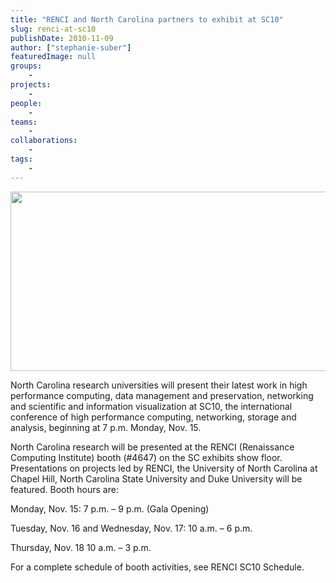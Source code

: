 ```yaml
---
title: "RENCI and North Carolina partners to exhibit at SC10"
slug: renci-at-sc10
publishDate: 2010-11-09
author: ["stephanie-suber"]
featuredImage: null
groups:
    - 
projects:
    - 
people:
    - 
teams: 
    - 
collaborations:
    - 
tags:
    - 
---
```

<a href="https://www.renci.org/wp-content/uploads/2010/11/SC10-New-Orleans1.jpg"><img class="alignnone size-full wp-image-6483" title="SC10-New-Orleans" src="https://www.renci.org/wp-content/uploads/2010/11/SC10-New-Orleans1.jpg" alt="" width="630" height="287" /></a>

North Carolina research universities will present their latest work in high performance computing, data management and preservation, networking and scientific and information visualization at SC10, the international conference of high performance computing, networking, storage and analysis, beginning at 7 p.m. Monday, Nov. 15.  

North Carolina research will be presented at the RENCI (Renaissance Computing Institute) booth (#4647) on the SC exhibits show floor.  Presentations on projects led by RENCI, the University of North Carolina at Chapel Hill, North Carolina State University and Duke University will be featured. Booth hours are:

Monday, Nov. 15: 7 p.m. – 9 p.m. (Gala Opening)

Tuesday, Nov. 16 and Wednesday, Nov. 17: 10 a.m. – 6 p.m.

Thursday, Nov. 18 10 a.m. – 3 p.m.

For a complete schedule of booth activities, see RENCI SC10 Schedule.
